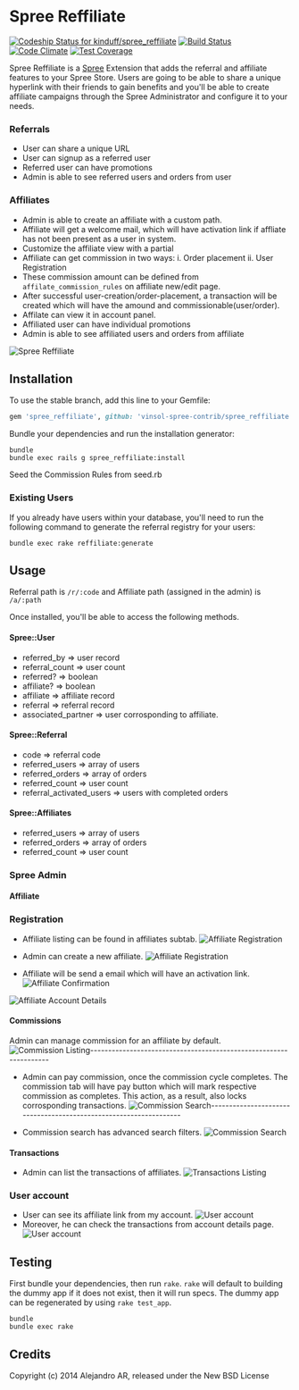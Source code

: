 Spree Reffiliate
================

[![Codeship Status for kinduff/spree_reffiliate](https://codeship.com/projects/ab504f70-4b22-0132-8f9f-22e1dbe6882e/status)](https://codeship.com/projects/46636)
[![Build Status](https://travis-ci.org/kinduff/spree_reffiliate.svg?branch=master)](https://travis-ci.org/kinduff/spree_reffiliate)
[![Code Climate](https://codeclimate.com/github/kinduff/spree_reffiliate/badges/gpa.svg)](https://codeclimate.com/github/kinduff/spree_reffiliate)
[![Test Coverage](https://codeclimate.com/github/kinduff/spree_reffiliate/badges/coverage.svg)](https://codeclimate.com/github/kinduff/spree_reffiliate)

Spree Reffiliate is a [Spree] Extension that adds the referral and affiliate features to your Spree Store. Users are going to be able to share a unique hyperlink with their friends to gain benefits and you'll be able to create affiliate campaigns through the Spree Administrator and configure it to your needs.

### Referrals
+ User can share a unique URL
+ User can signup as a referred user
+ Referred user can have promotions
+ Admin is able to see referred users and orders from user

### Affiliates
+ Admin is able to create an affiliate with a custom path.
+ Affiliate will get a welcome mail, which will have activation link if affliate has not been present as a user in system.
+ Customize the affiliate view with a partial
+ Affiliate can get commission in two ways:
  i. Order placement
  ii. User Registration
+ These commission amount can be defined from `affilate_commission_rules` on affiliate new/edit page.
+ After successful user-creation/order-placement, a transaction will be created which will have the amound and commissionable(user/order).
+ Affilate can view it in account panel.
+ Affiliated user can have individual promotions
+ Admin is able to see affiliated users and orders from affiliate

![Spree Reffiliate](https://cloud.githubusercontent.com/assets/1270156/4210980/11c6ba84-387f-11e4-8f3d-4eb7f45f9004.png)

## Installation

To use the stable branch, add this line to your Gemfile:

```ruby
gem 'spree_reffiliate', github: 'vinsol-spree-contrib/spree_reffiliate', branch: '3-1-stable'
```

Bundle your dependencies and run the installation generator:

```shell
bundle
bundle exec rails g spree_reffiliate:install
```
Seed the Commission Rules from seed.rb


### Existing Users
If you already have users within your database, you'll need to run the following command to generate the referral registry for your users:

```shell
bundle exec rake reffiliate:generate
```

## Usage

Referral path is `/r/:code` and Affiliate path (assigned in the admin) is `/a/:path`

Once installed, you'll be able to access the following methods.

#### Spree::User
+ referred_by => user record
+ referral_count => user count
+ referred? => boolean
+ affiliate? => boolean
+ affiliate => affiliate record
+ referral => referral record
+ associated_partner => user corrosponding to affiliate.

#### Spree::Referral
+ code => referral code
+ referred_users => array of users
+ referred_orders => array of orders
+ referred_count => user count
+ referral_activated_users => users with completed orders

#### Spree::Affiliates
+ referred_users => array of users
+ referred_orders => array of orders
+ referred_count => user count

### Spree Admin

#### Affiliate

### Registration
+ Affiliate listing can be found in affiliates subtab.
![Affiliate Registration](https://s3.amazonaws.com/gems-and-extensions-screenshots/refillate_images/affliates-listing.png)

+ Admin can create a new affiliate.
![Affiliate Registration](https://s3.amazonaws.com/gems-and-extensions-screenshots/refillate_images/affiliate-registration-new.png)

+ Affiliate will be send a email which will have an activation link.
![Affiliate Confirmation](https://s3.amazonaws.com/gems-and-extensions-screenshots/refillate_images/affiliate-confirmation-crop.png)

![Affiliate Account Details](https://s3.amazonaws.com/gems-and-extensions-screenshots/refillate_images/affiliate-account-details.png)

#### Commissions
Admin can manage commission for an affiliate by default.
![Commission Listing](https://s3.amazonaws.com/gems-and-extensions-screenshots/refillate_images/commission-listing-crop.png)------------------------------------------------------------------

+ Admin can pay commission, once the commission cycle completes. The commission tab will have pay button which will mark respective commission as completes. This action, as a result, also locks corrosponding transactions.
![Commission Search](https://s3.amazonaws.com/gems-and-extensions-screenshots/refillate_images/admin-pay-commission.png)------------------------------------------------------------------

+ Commission search has advanced search filters.
![Commission Search](https://s3.amazonaws.com/gems-and-extensions-screenshots/refillate_images/admin-commission-search.png)


#### Transactions
+ Admin can list the transactions of affiliates.
![Transactions Listing](https://s3.amazonaws.com/gems-and-extensions-screenshots/refillate_images/transactions-listing-crop.png)


### User account
+ User can see its affiliate link from my account.
![User account](https://s3.amazonaws.com/gems-and-extensions-screenshots/refillate_images/affiliate-account-details.png)
+ Moreover, he can check the transactions from account details page.
![User account](https://s3.amazonaws.com/gems-and-extensions-screenshots/refillate_images/my-account-transactions-crop.png)


## Testing

First bundle your dependencies, then run `rake`. `rake` will default to building the dummy app if it does not exist, then it will run specs. The dummy app can be regenerated by using `rake test_app`.

```shell
bundle
bundle exec rake
```

## Credits

Copyright (c) 2014 Alejandro AR, released under the New BSD License

[Spree]: http://spreecommerce.com/
